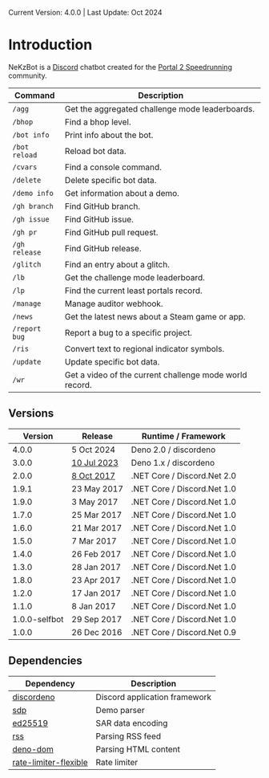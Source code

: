 Current Version: 4.0.0 | Last Update: Oct 2024

# Introduction

NeKzBot is a [Discord] chatbot created for the [Portal 2 Speedrunning]
community.

| Command       | Description                                             |
| ------------- | ------------------------------------------------------- |
| `/agg`        | Get the aggregated challenge mode leaderboards.         |
| `/bhop`       | Find a bhop level.                                      |
| `/bot info`   | Print info about the bot.                               |
| `/bot reload` | Reload bot data.                                        |
| `/cvars`      | Find a console command.                                 |
| `/delete`     | Delete specific bot data.                               |
| `/demo info`  | Get information about a demo.                           |
| `/gh branch`  | Find GitHub branch.                                     |
| `/gh issue`   | Find GitHub issue.                                      |
| `/gh pr`      | Find GitHub pull request.                               |
| `/gh release` | Find GitHub release.                                    |
| `/glitch`     | Find an entry about a glitch.                           |
| `/lb`         | Get the challenge mode leaderboard.                     |
| `/lp`         | Find the current least portals record.                  |
| `/manage`     | Manage auditor webhook.                                 |
| `/news`       | Get the latest news about a Steam game or app.          |
| `/report bug` | Report a bug to a specific project.                     |
| `/ris`        | Convert text to regional indicator symbols.             |
| `/update`     | Update specific bot data.                               |
| `/wr`         | Get a video of the current challenge mode world record. |

[Discord]: https://discord.com
[Portal 2 Speedrunning]: https://discord.gg/p2sr

## Versions

| Version       | Release       | Runtime / Framework         |
| ------------- | ------------- | --------------------------- |
| 4.0.0         | 5 Oct 2024    | Deno 2.0 / discordeno       |
| 3.0.0         | [10 Jul 2023] | Deno 1.x / discordeno       |
| 2.0.0         | [8 Oct 2017]  | .NET Core / Discord.Net 2.0 |
| 1.9.1         | 23 May 2017   | .NET Core / Discord.Net 1.0 |
| 1.9.0         | 3 May 2017    | .NET Core / Discord.Net 1.0 |
| 1.7.0         | 25 Mar 2017   | .NET Core / Discord.Net 1.0 |
| 1.6.0         | 21 Mar 2017   | .NET Core / Discord.Net 1.0 |
| 1.5.0         | 7 Mar 2017    | .NET Core / Discord.Net 1.0 |
| 1.4.0         | 26 Feb 2017   | .NET Core / Discord.Net 1.0 |
| 1.3.0         | 28 Jan 2017   | .NET Core / Discord.Net 1.0 |
| 1.8.0         | 23 Apr 2017   | .NET Core / Discord.Net 1.0 |
| 1.2.0         | 17 Jan 2017   | .NET Core / Discord.Net 1.0 |
| 1.1.0         | 8 Jan 2017    | .NET Core / Discord.Net 1.0 |
| 1.0.0-selfbot | 29 Sep 2017   | .NET Core / Discord.Net 1.0 |
| 1.0.0         | 26 Dec 2016   | .NET Core / Discord.Net 0.9 |

[10 Jul 2023]: https://github.com/NeKzor/bot/commit/1b3c7c129c7e1467dd3c18fb3192fb48d43cd529
[8 Oct 2017]: https://github.com/NeKzor/NeKzBot/commit/95c18cf97f3c95485cbf3f621afde819d516f1e2

## Dependencies

| Dependency              | Description                   |
| ----------------------- | ----------------------------- |
| [discordeno]            | Discord application framework |
| [sdp]                   | Demo parser                   |
| [ed25519]               | SAR data encoding             |
| [rss]                   | Parsing RSS feed              |
| [deno-dom]              | Parsing HTML content          |
| [rate-limiter-flexible] | Rate limiter                  |

[discordeno]: https://github.com/discordeno/discordeno
[sdp]: https://github.com/NeKzor/sdp
[ed25519]: https://github.com/paulmillr/noble-ed25519
[rss]: https://github.com/MikaelPorttila/rss
[deno-dom]: https://github.com/b-fuze/deno-dom
[rate-limiter-flexible]: https://github.com/animir/node-rate-limiter-flexible
